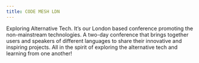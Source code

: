 ```yaml
---
title: CODE MESH LDN
---
```


Exploring Alternative Tech. It’s our London based conference promoting the non-mainstream technologies. A two-day conference that brings together users and speakers of different languages to share their innovative and inspiring projects. All in the spirit of exploring the alternative tech and learning from one another!
